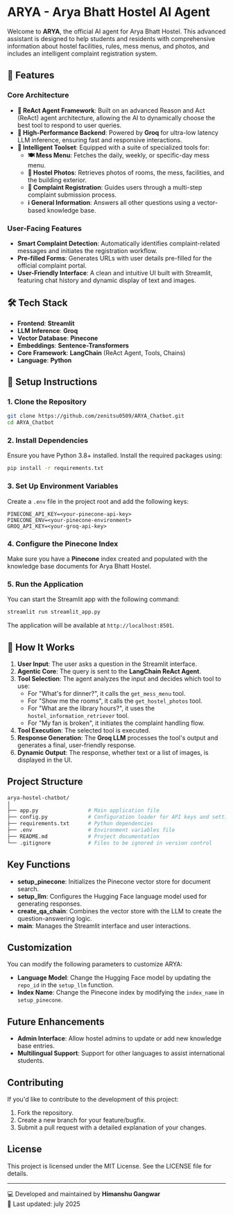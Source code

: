 # ARYA - Arya Bhatt Hostel AI Agent

Welcome to **ARYA**, the official AI agent for Arya Bhatt Hostel. This advanced assistant is designed to help students and residents with comprehensive information about hostel facilities, rules, mess menus, and photos, and includes an intelligent complaint registration system.

## 🌟 Features

### Core Architecture
-   **🤖 ReAct Agent Framework**: Built on an advanced Reason and Act (ReAct) agent architecture, allowing the AI to dynamically choose the best tool to respond to user queries.
-   **🚀 High-Performance Backend**: Powered by **Groq** for ultra-low latency LLM inference, ensuring fast and responsive interactions.
-   **🧠 Intelligent Toolset**: Equipped with a suite of specialized tools for:
    -   **🍽️ Mess Menu**: Fetches the daily, weekly, or specific-day mess menu.
    -   **📸 Hostel Photos**: Retrieves photos of rooms, the mess, facilities, and the building exterior.
    -   **📝 Complaint Registration**: Guides users through a multi-step complaint submission process.
    -   **ℹ️ General Information**: Answers all other questions using a vector-based knowledge base.

### User-Facing Features
-   **Smart Complaint Detection**: Automatically identifies complaint-related messages and initiates the registration workflow.
-   **Pre-filled Forms**: Generates URLs with user details pre-filled for the official complaint portal.
-   **User-Friendly Interface**: A clean and intuitive UI built with Streamlit, featuring chat history and dynamic display of text and images.

## 🛠️ Tech Stack

-   **Frontend**: **Streamlit**
-   **LLM Inference**: **Groq**
-   **Vector Database**: **Pinecone**
-   **Embeddings**: **Sentence-Transformers**
-   **Core Framework**: **LangChain** (ReAct Agent, Tools, Chains)
-   **Language**: **Python**

## 🚀 Setup Instructions

### 1. Clone the Repository

```bash
git clone https://github.com/zenitsu0509/ARYA_Chatbot.git
cd ARYA_Chatbot
```

### 2. Install Dependencies

Ensure you have Python 3.8+ installed. Install the required packages using:
```bash
pip install -r requirements.txt
```

### 3. Set Up Environment Variables

Create a `.env` file in the project root and add the following keys:

```
PINECONE_API_KEY=<your-pinecone-api-key>
PINECONE_ENV=<your-pinecone-environment>
GROQ_API_KEY=<your-groq-api-key>
```

### 4. Configure the Pinecone Index

Make sure you have a **Pinecone** index created and populated with the knowledge base documents for Arya Bhatt Hostel.

### 5. Run the Application

You can start the Streamlit app with the following command:

```bash
streamlit run streamlit_app.py
```

The application will be available at `http://localhost:8501`.

## 🤔 How It Works

1.  **User Input**: The user asks a question in the Streamlit interface.
2.  **Agentic Core**: The query is sent to the **LangChain ReAct Agent**.
3.  **Tool Selection**: The agent analyzes the input and decides which tool to use:
    -   For "What's for dinner?", it calls the `get_mess_menu` tool.
    -   For "Show me the rooms", it calls the `get_hostel_photos` tool.
    -   For "What are the library hours?", it uses the `hostel_information_retriever` tool.
    -   For "My fan is broken", it initiates the complaint handling flow.
4.  **Tool Execution**: The selected tool is executed.
5.  **Response Generation**: The **Groq LLM** processes the tool's output and generates a final, user-friendly response.
6.  **Dynamic Output**: The response, whether text or a list of images, is displayed in the UI.

## Project Structure

```bash
arya-hostel-chatbot/
│
├── app.py                # Main application file
├── config.py             # Configuration loader for API keys and settings
├── requirements.txt      # Python dependencies
├── .env                  # Environment variables file
├── README.md             # Project documentation
└── .gitignore            # Files to be ignored in version control
```

## Key Functions

-   **setup_pinecone**: Initializes the Pinecone vector store for document search.
-   **setup_llm**: Configures the Hugging Face language model used for generating responses.
-   **create_qa_chain**: Combines the vector store with the LLM to create the question-answering logic.
-   **main**: Manages the Streamlit interface and user interactions.

## Customization

You can modify the following parameters to customize ARYA:

-   **Language Model**: Change the Hugging Face model by updating the `repo_id` in the `setup_llm` function.
-   **Index Name**: Change the Pinecone index by modifying the `index_name` in `setup_pinecone`.

## Future Enhancements

-   **Admin Interface**: Allow hostel admins to update or add new knowledge base entries.
-   **Multilingual Support**: Support for other languages to assist international students.

## Contributing

If you'd like to contribute to the development of this project:

1.  Fork the repository.
2.  Create a new branch for your feature/bugfix.
3.  Submit a pull request with a detailed explanation of your changes.

## License

This project is licensed under the MIT License. See the LICENSE file for details.

* * * * *

💻 Developed and maintained by **Himanshu Gangwar**\
🔄 Last updated: july 2025
